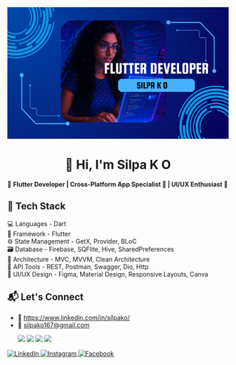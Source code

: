 <img src="https://github.com/silpako/silpako/blob/86efd13fdcb51445f24c6930c3b2936a63239a74/Flutter%20DEVELOPER.png?raw=true" height="300" width="100%" alt="Flutter Developer Banner" />


<h1 align="center"> 👋 Hi, I'm Silpa K O </h1>

🚀 **Flutter Developer | Cross-Platform App Specialist 📱 | UI/UX Enthusiast 🎨**

## 🔧 Tech Stack

  💻 Languages         - Dart                                                 
  📱 Framework         - Flutter                                              
  ⚙️ State Management  - GetX, Provider, BLoC                                
  🗃️ Database          - Firebase, SQFlite, Hive, SharedPreferences           
  🧱 Architecture      - MVC, MVVM, Clean Architecture                       
  🔗 API Tools         - REST, Postman, Swagger, Dio, Http                        
  🎨 UI/UX Design      - Figma, Material Design, Responsive Layouts, Canva      

## 📬 Let's Connect

- 💼 https://www.linkedin.com/in/silpako/
- 📧 silpako167@gmail.com
  <p>
  <a href="https://www.linkedin.com/in/your-linkedin/"><img src="https://img.shields.io/badge/LinkedIn-blue?style=for-the-badge&logo=linkedin"></a>
  <a href="https://www.facebook.com/your-facebook/"><img src="https://img.shields.io/badge/Facebook-blue?style=for-the-badge&logo=facebook"></a>
  <a href="https://www.instagram.com/your-instagram/"><img src="https://img.shields.io/badge/Instagram-pink?style=for-the-badge&logo=instagram"></a>
  <a href="https://www.yourportfolio.com/"><img src="https://img.shields.io/badge/Portfolio-orange?style=for-the-badge&logo=about-dot-me"></a>
</p>

<p align="left">
  <a href="https://www.linkedin.com/in/your-linkedin-username/" target="blank">
    <img align="center" src="https://img.shields.io/badge/LinkedIn-blue?logo=linkedin&logoColor=white&style=for-the-badge" alt="LinkedIn" />
  </a>
  <a href="https://www.instagram.com/your-instagram-username/" target="blank">
    <img align="center" src="https://img.shields.io/badge/Instagram-E4405F?logo=instagram&logoColor=white&style=for-the-badge" alt="Instagram" />
  </a>
  <a href="https://www.facebook.com/your-facebook-username/" target="blank">
    <img align="center" src="https://img.shields.io/badge/Facebook-1877F2?logo=facebook&logoColor=white&style=for-the-badge" alt="Facebook" />
  </a>
</p>
